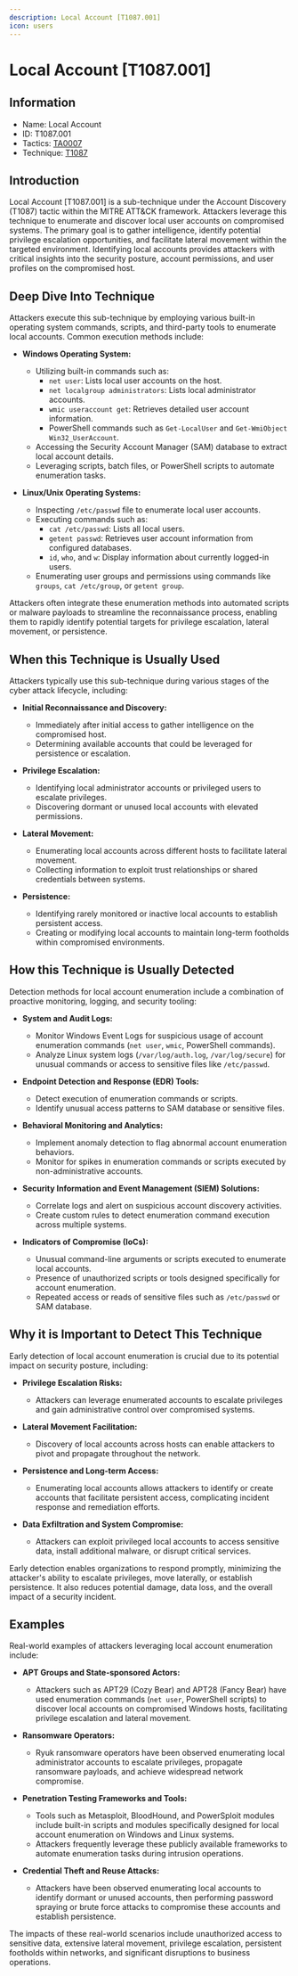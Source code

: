```yaml
---
description: Local Account [T1087.001]
icon: users
---
```


# Local Account [T1087.001]

## Information

- Name: Local Account
- ID: T1087.001
- Tactics: [TA0007](../TA0007/TA0007.md)
- Technique: [T1087](./T1087.md)

## Introduction

Local Account [T1087.001] is a sub-technique under the Account Discovery (T1087) tactic within the MITRE ATT&CK framework. Attackers leverage this technique to enumerate and discover local user accounts on compromised systems. The primary goal is to gather intelligence, identify potential privilege escalation opportunities, and facilitate lateral movement within the targeted environment. Identifying local accounts provides attackers with critical insights into the security posture, account permissions, and user profiles on the compromised host.

## Deep Dive Into Technique

Attackers execute this sub-technique by employing various built-in operating system commands, scripts, and third-party tools to enumerate local accounts. Common execution methods include:

- **Windows Operating System:**

  - Utilizing built-in commands such as:
    - `net user`: Lists local user accounts on the host.
    - `net localgroup administrators`: Lists local administrator accounts.
    - `wmic useraccount get`: Retrieves detailed user account information.
    - PowerShell commands such as `Get-LocalUser` and `Get-WmiObject Win32_UserAccount`.
  - Accessing the Security Account Manager (SAM) database to extract local account details.
  - Leveraging scripts, batch files, or PowerShell scripts to automate enumeration tasks.

- **Linux/Unix Operating Systems:**
  - Inspecting `/etc/passwd` file to enumerate local user accounts.
  - Executing commands such as:
    - `cat /etc/passwd`: Lists all local users.
    - `getent passwd`: Retrieves user account information from configured databases.
    - `id`, `who`, and `w`: Display information about currently logged-in users.
  - Enumerating user groups and permissions using commands like `groups`, `cat /etc/group`, or `getent group`.

Attackers often integrate these enumeration methods into automated scripts or malware payloads to streamline the reconnaissance process, enabling them to rapidly identify potential targets for privilege escalation, lateral movement, or persistence.

## When this Technique is Usually Used

Attackers typically use this sub-technique during various stages of the cyber attack lifecycle, including:

- **Initial Reconnaissance and Discovery:**

  - Immediately after initial access to gather intelligence on the compromised host.
  - Determining available accounts that could be leveraged for persistence or escalation.

- **Privilege Escalation:**

  - Identifying local administrator accounts or privileged users to escalate privileges.
  - Discovering dormant or unused local accounts with elevated permissions.

- **Lateral Movement:**

  - Enumerating local accounts across different hosts to facilitate lateral movement.
  - Collecting information to exploit trust relationships or shared credentials between systems.

- **Persistence:**
  - Identifying rarely monitored or inactive local accounts to establish persistent access.
  - Creating or modifying local accounts to maintain long-term footholds within compromised environments.

## How this Technique is Usually Detected

Detection methods for local account enumeration include a combination of proactive monitoring, logging, and security tooling:

- **System and Audit Logs:**

  - Monitor Windows Event Logs for suspicious usage of account enumeration commands (`net user`, `wmic`, PowerShell commands).
  - Analyze Linux system logs (`/var/log/auth.log`, `/var/log/secure`) for unusual commands or access to sensitive files like `/etc/passwd`.

- **Endpoint Detection and Response (EDR) Tools:**

  - Detect execution of enumeration commands or scripts.
  - Identify unusual access patterns to SAM database or sensitive files.

- **Behavioral Monitoring and Analytics:**

  - Implement anomaly detection to flag abnormal account enumeration behaviors.
  - Monitor for spikes in enumeration commands or scripts executed by non-administrative accounts.

- **Security Information and Event Management (SIEM) Solutions:**

  - Correlate logs and alert on suspicious account discovery activities.
  - Create custom rules to detect enumeration command execution across multiple systems.

- **Indicators of Compromise (IoCs):**
  - Unusual command-line arguments or scripts executed to enumerate local accounts.
  - Presence of unauthorized scripts or tools designed specifically for account enumeration.
  - Repeated access or reads of sensitive files such as `/etc/passwd` or SAM database.

## Why it is Important to Detect This Technique

Early detection of local account enumeration is crucial due to its potential impact on security posture, including:

- **Privilege Escalation Risks:**

  - Attackers can leverage enumerated accounts to escalate privileges and gain administrative control over compromised systems.

- **Lateral Movement Facilitation:**

  - Discovery of local accounts across hosts can enable attackers to pivot and propagate throughout the network.

- **Persistence and Long-term Access:**

  - Enumerating local accounts allows attackers to identify or create accounts that facilitate persistent access, complicating incident response and remediation efforts.

- **Data Exfiltration and System Compromise:**
  - Attackers can exploit privileged local accounts to access sensitive data, install additional malware, or disrupt critical services.

Early detection enables organizations to respond promptly, minimizing the attacker's ability to escalate privileges, move laterally, or establish persistence. It also reduces potential damage, data loss, and the overall impact of a security incident.

## Examples

Real-world examples of attackers leveraging local account enumeration include:

- **APT Groups and State-sponsored Actors:**

  - Attackers such as APT29 (Cozy Bear) and APT28 (Fancy Bear) have used enumeration commands (`net user`, PowerShell scripts) to discover local accounts on compromised Windows hosts, facilitating privilege escalation and lateral movement.

- **Ransomware Operators:**

  - Ryuk ransomware operators have been observed enumerating local administrator accounts to escalate privileges, propagate ransomware payloads, and achieve widespread network compromise.

- **Penetration Testing Frameworks and Tools:**

  - Tools such as Metasploit, BloodHound, and PowerSploit modules include built-in scripts and modules specifically designed for local account enumeration on Windows and Linux systems.
  - Attackers frequently leverage these publicly available frameworks to automate enumeration tasks during intrusion operations.

- **Credential Theft and Reuse Attacks:**
  - Attackers have been observed enumerating local accounts to identify dormant or unused accounts, then performing password spraying or brute force attacks to compromise these accounts and establish persistence.

The impacts of these real-world scenarios include unauthorized access to sensitive data, extensive lateral movement, privilege escalation, persistent footholds within networks, and significant disruptions to business operations.
